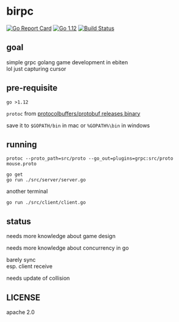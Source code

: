# birpc

[![Go Report Card](https://goreportcard.com/badge/github.com/gocs/birpc)](https://goreportcard.com/report/github.com/gocs/birpc)
[![Go 1.12](https://img.shields.io/badge/go-1.12-7cf.svg)](https://golang.org/dl/)
[![Build Status](https://travis-ci.org/gocs/birpc.svg?branch=master)](https://travis-ci.org/gocs/birpc)

## goal

simple grpc golang game development in ebiten\
lol just capturing cursor

## pre-requisite

`go >1.12`

`protoc` from [protocolbuffers/protobuf releases binary](https://github.com/protocolbuffers/protobuf/releases)

save it to `$GOPATH/bin` in mac or `%GOPATH%\bin` in windows

## running

```
protoc --proto_path=src/proto --go_out=plugins=grpc:src/proto mouse.proto
```
```
go get
go run ./src/server/server.go
```
another terminal
```
go run ./src/client/client.go
```

## status

needs more knowledge about game design

needs more knowledge about concurrency in go

barely sync\
esp. client receive

needs update of collision

## LICENSE

apache 2.0
